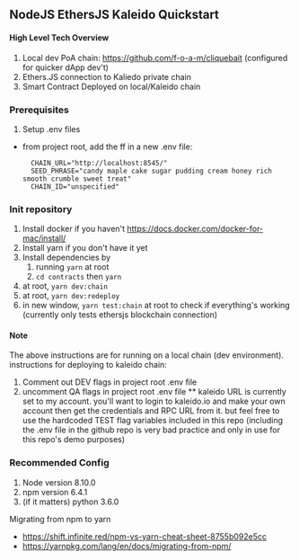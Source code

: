 ## NodeJS EthersJS Kaleido Quickstart

#### High Level Tech Overview

1. Local dev PoA chain: https://github.com/f-o-a-m/cliquebait (configured for quicker dApp dev't)
2. Ethers.JS connection to Kaliedo private chain
3. Smart Contract Deployed on local/Kaleido chain

### Prerequisites
1. Setup .env files
- from project root, add the ff in a new .env file:

		
		CHAIN_URL="http://localhost:8545/" 
		SEED_PHRASE="candy maple cake sugar pudding cream honey rich smooth crumble sweet treat"
		CHAIN_ID="unspecified"

### Init repository
1. Install docker if you haven't https://docs.docker.com/docker-for-mac/install/
2. Install yarn if you don't have it yet
3. Install dependencies by
	1. running `yarn` at root
	2. `cd contracts` then `yarn`
4. at root, `yarn dev:chain`
5. at root, `yarn dev:redeploy`
6. in new window, `yarn test:chain` at root to check if everything's working (currently only tests ethersjs blockchain connection)

#### Note
The above instructions are for running on a local chain (dev environment). instructions for deploying to kaleido chain:
1. Comment out DEV flags in project root .env file
2. uncomment QA flags in project root .env file
** kaleido URL is currently set to my account. you'll want to login to kaleido.io and make your own account then get the credentials and RPC URL from it. but feel free to use the hardcoded TEST flag variables included in this repo (including the .env file in the github repo is very bad practice and only in use for this repo's demo purposes)

### Recommended Config
1. Node version 8.10.0
2. npm version 6.4.1
3. (if it matters) python 3.6.0

Migrating from npm to yarn
- https://shift.infinite.red/npm-vs-yarn-cheat-sheet-8755b092e5cc
- https://yarnpkg.com/lang/en/docs/migrating-from-npm/
